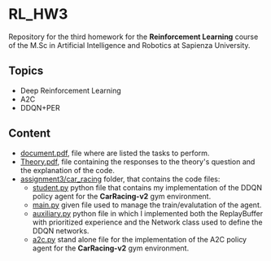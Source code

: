 # RL_HW3

Repository for the third homework for the  **Reinforcement Learning** course of the M.Sc in Artificial Intelligence and Robotics at Sapienza University.

## Topics
- Deep Reinforcement Learning
- A2C
- DDQN+PER

## Content
- [document.pdf](https://github.com/MaviVestini/RL_HW3/blob/main/document.pdf), file where are listed the tasks to perform.
- [Theory.pdf](https://github.com/MaviVestini/RL_HW3/blob/main/Theory.pdf), file containing the responses to the theory's question and the explanation of the code.
- [assignment3/car_racing](https://github.com/MaviVestini/RL_HW3/tree/main/assignment3/car_racing) folder, that contains the code files:
  - [student.py](https://github.com/MaviVestini/RL_HW3/tree/main/assignment3/car_racing/student.py) python file that contains my implementation of the DDQN policy agent for the **CarRacing-v2** gym environment.  
  - [main.py](https://github.com/MaviVestini/RL_HW3/tree/main/assignment3/car_racing/main.py) given file used to manage the train/evalutation of the agent.
  - [auxiliary.py](https://github.com/MaviVestini/RL_HW3/tree/main/assignment3/car_racing/auxiliary.py) python file in which I implemented both the ReplayBuffer with prioritized experience and the Network class used to define the DDQN networks.
  - [a2c.py](https://github.com/MaviVestini/RL_HW3/tree/main/assignment3/car_racing/a2c.py) stand alone file for the implementation of the A2C policy agent for the **CarRacing-v2** gym environment.  
    
  

 
